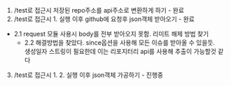1. /test로 접근시 저장된 repo주소를 api주소로 변환하게 하기 - 완료
2. /test로 접근시 1. 실행 이후 github에 요청후 json객체 받아오기 - 완료 
- 2.1 request 모듈 사용시 body를 전부 받아오지 못함. 리미트 해제 방법 찾기
  - 2.2 해결방법을 찾았다. since옵션을 사용해 모든 이슈를 받아올 수 있을듯.  
         생성일자 스트링이 필요한데 이는 리포지터리 api를 사용해 추출이 가능할것 같다
3. /test로 접근시 1. 2. 실행 이후 json객체 가공하기 - 진행중
